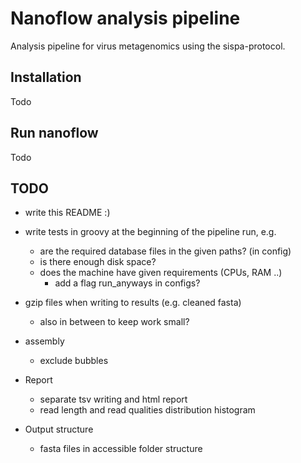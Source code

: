 # Nanoflow analysis pipeline

Analysis pipeline for virus metagenomics using the sispa-protocol.

## Installation

Todo

## Run nanoflow 

Todo

## TODO

- write this README :)
- write tests in groovy at the beginning of the pipeline run, e.g.
    - are the required database files in the given paths? (in config)
    - is there enough disk space?
    - does the machine have given requirements (CPUs, RAM ..)
        - add a flag run_anyways in configs?
- gzip files when writing to results (e.g. cleaned fasta)
  - also in between to keep work small?

- assembly
  - exclude bubbles
- Report
  - separate tsv writing and html report
  - read length and read qualities distribution histogram
- Output structure
  - fasta files in accessible folder structure
